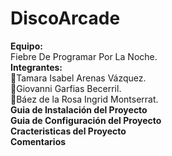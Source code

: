 # DiscoArcade
**Equipo:**<br>
Fiebre De Programar Por La Noche.<br>
**Integrantes:**<br>
🎵Tamara Isabel Arenas Vázquez.<br>
🎵Giovanni Garfias Becerril.<br>
🎵Báez de la Rosa Ingrid Montserrat.<br>
**Guia de Instalación del Proyecto**<br>
**Guia de Configuración del Proyecto**<br>
**Cracteristicas del Proyecto**<br>
**Comentarios**
